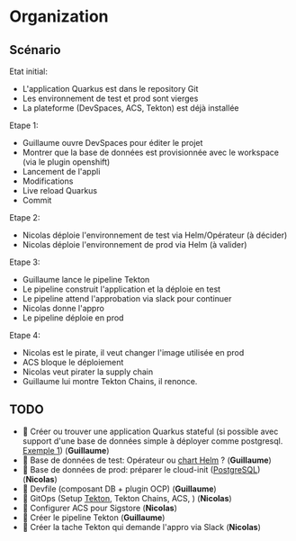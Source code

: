 # Organization

## Scénario

Etat initial:

* L'application Quarkus est dans le repository Git
* Les environnement de test et prod sont vierges
* La plateforme (DevSpaces, ACS, Tekton) est déjà installée

Etape 1:

* Guillaume ouvre DevSpaces pour éditer le projet
* Montrer que la base de données est provisionnée avec le workspace (via le plugin openshift)
* Lancement de l'appli
* Modifications
* Live reload Quarkus
* Commit

Etape 2:

* Nicolas déploie l'environnement de test via Helm/Opérateur (à décider)
* Nicolas déploie l'environnement de prod via Helm (à valider)

Etape 3:

* Guillaume lance le pipeline Tekton
* Le pipeline construit l'application et la déploie en test
* Le pipeline attend l'approbation via slack pour continuer
* Nicolas donne l'appro
* Le pipeline déploie en prod

Etape 4:

* Nicolas est le pirate, il veut changer l'image utilisée en prod
* ACS bloque le déploiement
* Nicolas veut pirater la supply chain
* Guillaume lui montre Tekton Chains, il renonce.

## TODO

* 🔴 Créer ou trouver une application Quarkus stateful (si possible avec support d'une base de données simple à déployer comme postgresql. [Exemple 1](https://github.com/nmasse-itix/demo-appdev)) (**Guillaume**)
* 🔴 Base de données de test: Opérateur ou [chart Helm](https://github.com/nmasse-itix/antennas-gitops) ? (**Guillaume**)
* 🔴 Base de données de prod: préparer le cloud-init ([PostgreSQL](https://github.com/nmasse-itix/demo-appdev/blob/gitops/hacking/cloud-init/user-data.yaml)) (**Nicolas**)
* 🔴 Devfile (composant DB + plugin OCP) (**Guillaume**)
* 🔴 GitOps (Setup [Tekton](https://github.com/nmasse-itix/demo-apimgmt/tree/gitops/infrastructure/templates), Tekton Chains, ACS, ) (**Nicolas**)
* 🔴 Configurer ACS pour Sigstore (**Nicolas**)
* 🔴 Créer le pipeline Tekton (**Guillaume**)
* 🔴 Créer la tache Tekton qui demande l'appro via Slack (**Nicolas**)
